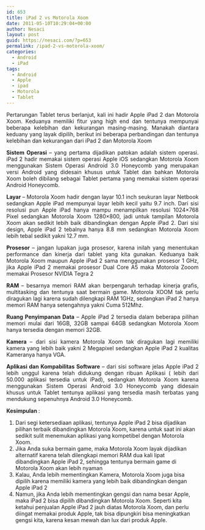 ```yaml
---
id: 653
title: iPad 2 vs Motorola Xoom
date: 2011-05-10T10:29:04+00:00
author: Nesaci
layout: post
guid: https://nesaci.com/?p=653
permalink: /ipad-2-vs-motorola-xoom/
categories:
  - Android
  - iPad
tags:
  - Android
  - Apple
  - ipad
  - Motorola
  - Tablet
---
```

<p style="text-align: justify;">
  Pertarungan Tablet terus berlanjut, kali ini hadir Apple iPad 2 dan Motorola Xoom. Keduanya memiliki fitur yang high end dan tentunya mempunyai beberapa kelebihan dan kekurangan masing-masing. Manakah diantara keduany yang layak dipilih, berikut ini beberapa perbandingan dan tentunya kelebihan dan kekurangan dari iPad 2 dan Motorola Xoom
</p>

<p style="text-align: justify;">
  <strong>Sistem Operasi </strong>– yang pertama dijadikan patokan adalah sistem operasi. iPad 2 hadir memakai sistem operasi Apple iOS sedangkan Motorola Xoom menggunakan Sistem Operasi Android 3.0 Honeycomb yang merupakan versi Android yang didesain khusus untuk Tablet dan bahkan Motorola Xoom boleh dibilang sebagai Tablet pertama yang memakai sistem operasi Android Honeycomb.
</p>

<p style="text-align: justify;">
  <strong>Layar </strong>– Motorola Xoom hadir dengan layar 10.1 inch seukuran layar Netbook sedangkan Apple iPad mempunyai layar lebih kecil yaitu 9.7 inch. Dari sisi resolusi pun Apple iPad hanya mampu menampilkan resolusi 1024&#215;768 Pixel sedangkan Motorola Xoom 1280&#215;800, jadi untuk tampilan Motorola Xoom akan sedikit lebih baik dibandingkan dengan Apple iPad 2. Dari sisi design, Apple iPad 2 tebalnya hanya 8.8 mm sedangkan Motorola Xoom lebih tebal sedikit yakni 12.7 mm.
</p>

<p style="text-align: justify;">
  <strong>Prosesor </strong>– jangan lupakan juga prosesor, karena inilah yang menentukan performance dan kinerja dari tablet yang kita gunakan. Keduanya baik Motorola Xoom maupun Apple iPad 2 sama menggunakan prosesor 1 GHz, jika Apple iPad 2 memakai prosesor Dual Core A5 maka Motorola Zooom memakai Prosesor NVIDIA Tegra 2
</p>

<p style="text-align: justify;">
  <strong>RAM </strong>– besarnya memori RAM akan berpengaruh terhadap kinerja grafis, multitasking dan tentunya saat bermain game. Motorola XOOM tak perlu diragukan lagi karena sudah dilengkapi RAM 1GHz, sedangkan iPad 2 hanya memori RAM hanya setengahnya yakni Cuma 512Mhz.
</p>

<p style="text-align: justify;">
  <strong>Ruang Penyimpanan Data</strong> – Apple iPad 2 tersedia dalam beberapa pilihan memori mulai dari 16GB, 32GB sampai 64GB sedangkan Motorola Xoom hanya tersedia dengan memori 32GB.
</p>

<p style="text-align: justify;">
  <strong>Kamera </strong>– dari sisi kamera Motorola Xoom tak diragukan lagi memiliki kamera yang lebih baik yakni 2 Megapixel sedangkan Apple iPad 2 kualitas Kameranya hanya VGA.
</p>

<p style="text-align: justify;">
  <strong>Aplikasi dan Kompabilitas Software</strong> – dari sisi software jelas Apple iPad 2 lebih unggul karena telah didukung dengan ribuan Aplikasi ( lebih dari 50.000 aplikasi tersedia untuk iPad), sedangkan Motorola Xoom karena menggunakan Sistem Operasi Android 3.0 Honeycomb yang didesain khusus untuk Tablet tentunya aplikasi yang tersedia masih terbatas yang mendukung sepenuhnya Android 3.0 Honeycomb.
</p>

<p style="text-align: justify;">
  <strong>Kesimpulan </strong>:
</p>

  1. Dari segi ketersediaan aplikasi, tentunya Apple iPad 2 bisa dijadikan pilihan terbaik dibandingkan Motorola Xoom, karena untuk saat ini akan sedikit sulit menemukan aplikasi yang kompetibel dengan Motorola Xoom.
  2. Jika Anda suka bermain game, maka Motorola Xoom layak dijadikan alternatif karena telah dilengkapi memori RAM dua kali lipat dibandingkan Apple iPad 2, sehingga tentunya bermain game di Motorola Xoom akan lebih nyaman
  3. Kalau, Anda lebih mementingkan Kamera, Motorola Xoom juga bisa dipilih karena memiliki kamera yang lebih baik dibandingkan dengan Apple iPad 2
  4. Namun, jika Anda lebih mementingkan gengsi dan nama besar Apple, maka iPad 2 bisa dipilih dibandingkan Motorola Xoom. Seperti kita ketahui penjualan Apple iPad 2 jauh diatas Motorola Xoom, dan perlu diingat memakai produk Apple, tak bisa dipungkiri bisa meningkatkan gengsi kita, karena kesan mewah dan lux dari produk Apple.